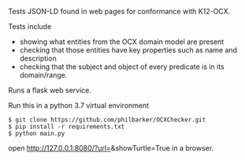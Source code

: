 Tests JSON-LD found in web pages for conformance with K12-OCX.

Tests include
- showing what entities from the OCX domain model are present
- checking that those entities have key properties such as name and description
- checking that the subject and object of every predicate is in its domain/range.

Runs a flask web service.

Run this in a python 3.7 virtual environment
```
$ git clone https://github.com/philbarker/OCXChecker.git
$ pip install -r requirements.txt
$ python main.py
```
open http://127.0.0.1:8080/?url=<url of page to check>&showTurtle=True in a browser.
